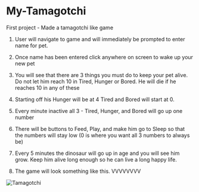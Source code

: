 # My-Tamagotchi
First project - Made a tamagotchi like game 


1. User will navigate to game and will immediately be prompted to enter name for pet.

2. Once name has been entered click anywhere on screen to wake up your new pet 

3. You will see that there are 3 things you must do to keep your pet alive. Do not let him reach 10 in Tired, Hunger or Bored. He will die if he reaches 10 in any of these 

4. Starting off his Hunger will be at 4
    Tired and Bored will start at 0. 

5. Every minute inactive all 3 - Tired, Hunger, and Bored will go up one number 

6. There will be buttons to Feed, Play, and make him go to Sleep so that the numbers will stay low (0 is where you want all 3 numbers to always be)

7. Every 5 minutes the dinosaur will go up in age and you will see him grow. Keep him alive long enough so he can live a long happy life. 

8. The game will look something like this. VVVVVVVV
 <img src="https://git.generalassemb.ly/alexgz/My-Tamagotchi/blob/master/pictures/Tamagotchi-Wireframe.pdf" alt="Tamagotchi">

